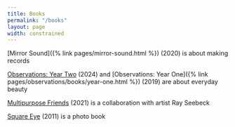```yaml
---
title: Books
permalink: "/books"
layout: page
width: constrained
---
```


[Mirror Sound]({% link pages/mirror-sound.html %}) (2020) is about making records

[Observations: Year Two](https://store.spencertweedy.com/products/observations-year-two-book) (2024) and [Observations: Year One]({% link pages/observations/books/year-one.html %}) (2019) are about everyday beauty

[Multipurpose Friends](https://blurb.com/b/10647584-multipurpose-friends) (2021) is a collaboration with artist Ray Seebeck

[Square Eye](https://www.popthomology.com/2011/04/dont-be-square-buy-spencer-tweedys-book.html) (2011) is a photo book
